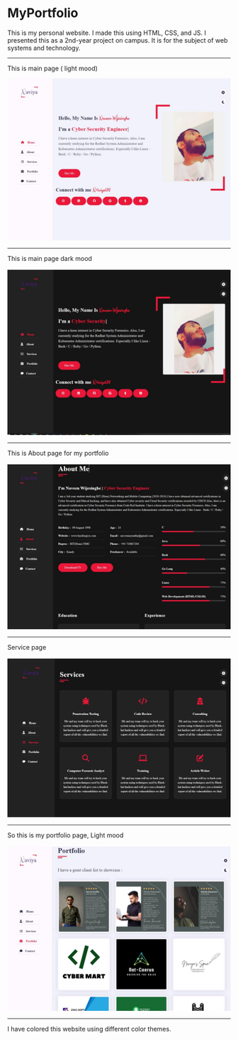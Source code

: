 # MyPortfolio
This is my personal website. I made this using HTML, CSS, and JS. I presented this as a 2nd-year project on campus. It is for the subject of web systems and technology.
<br> <hr>
This is main page ( light mood) <br>

<img src="New folder/web.JPG" alt="">
<hr>
This is main page dark mood
<br>
<br>
<img src="New folder/web2.JPG" alt="">
<br><hr>
This is About page for my portfolio <br>
<br>
<img src="New folder/web3.JPG" alt="">
<br><hr>
Service page <br>
<br>
<img src="New folder/web4.JPG" alt="">
<br><hr>
So this is my portfolio page, Light mood <br>
<br>
<img src="New folder/web5.JPG" alt="">
<br><hr>
I have colored this website using different color themes.<br>


